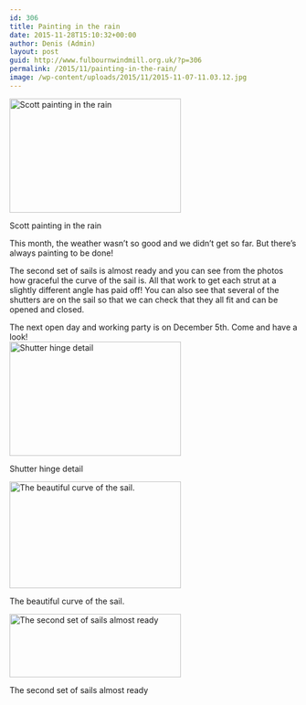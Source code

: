 ```yaml
---
id: 306
title: Painting in the rain
date: 2015-11-28T15:10:32+00:00
author: Denis (Admin)
layout: post
guid: http://www.fulbournwindmill.org.uk/?p=306
permalink: /2015/11/painting-in-the-rain/
image: /wp-content/uploads/2015/11/2015-11-07-11.03.12.jpg
---
```

<div id="attachment_310" style="max-width: 310px" class="wp-caption alignleft">
  <a href="http://www.fulbournwindmill.org.uk/wp-content/uploads/2015/11/2015-11-07-11.03.12.jpg"><img class="size-medium wp-image-310" src="http://www.fulbournwindmill.org.uk/wp-content/uploads/2015/11/2015-11-07-11.03.12-300x200.jpg" alt="Scott painting in the rain" width="300" height="200" srcset="http://www.fulbournwindmill.org.uk/wp-content/uploads/2015/11/2015-11-07-11.03.12-300x200.jpg 300w, http://www.fulbournwindmill.org.uk/wp-content/uploads/2015/11/2015-11-07-11.03.12-1024x683.jpg 1024w" sizes="(max-width: 300px) 100vw, 300px" /></a>
  
  <p class="wp-caption-text">
    Scott painting in the rain
  </p>
</div>

This month, the weather wasn&#8217;t so good and we didn&#8217;t get so far. But there&#8217;s always painting to be done!

The second set of sails is almost ready and you can see from the photos how graceful the curve of the sail is. All that work to get each strut at a slightly different angle has paid off! You can also see that several of the shutters are on the sail so that we can check that they all fit and can be opened and closed.

<!--more-->The next open day and working party is on December 5th. Come and have a look!

<div id="attachment_308" style="max-width: 310px" class="wp-caption alignleft">
  <a href="http://www.fulbournwindmill.org.uk/wp-content/uploads/2015/11/2015-11-07-11.04.07.jpg"><img class="size-medium wp-image-308" src="http://www.fulbournwindmill.org.uk/wp-content/uploads/2015/11/2015-11-07-11.04.07-300x200.jpg" alt="Shutter hinge detail" width="300" height="200" srcset="http://www.fulbournwindmill.org.uk/wp-content/uploads/2015/11/2015-11-07-11.04.07-300x200.jpg 300w, http://www.fulbournwindmill.org.uk/wp-content/uploads/2015/11/2015-11-07-11.04.07-1024x683.jpg 1024w" sizes="(max-width: 300px) 100vw, 300px" /></a>
  
  <p class="wp-caption-text">
    Shutter hinge detail
  </p>
</div>

<div id="attachment_309" style="max-width: 310px" class="wp-caption alignleft">
  <a href="http://www.fulbournwindmill.org.uk/wp-content/uploads/2015/11/2015-11-07-11.04.39.jpg"><img class="size-medium wp-image-309" src="http://www.fulbournwindmill.org.uk/wp-content/uploads/2015/11/2015-11-07-11.04.39-300x187.jpg" alt="The beautiful curve of the sail." width="300" height="187" srcset="http://www.fulbournwindmill.org.uk/wp-content/uploads/2015/11/2015-11-07-11.04.39-300x187.jpg 300w, http://www.fulbournwindmill.org.uk/wp-content/uploads/2015/11/2015-11-07-11.04.39-1024x638.jpg 1024w" sizes="(max-width: 300px) 100vw, 300px" /></a>
  
  <p class="wp-caption-text">
    The beautiful curve of the sail.
  </p>
</div>

<div id="attachment_311" style="max-width: 310px" class="wp-caption alignleft">
  <a href="http://www.fulbournwindmill.org.uk/wp-content/uploads/2015/11/2015-11-07-11.03.47.jpg"><img class="size-medium wp-image-311" src="http://www.fulbournwindmill.org.uk/wp-content/uploads/2015/11/2015-11-07-11.03.47-300x111.jpg" alt="The second set of sails almost ready" width="300" height="111" srcset="http://www.fulbournwindmill.org.uk/wp-content/uploads/2015/11/2015-11-07-11.03.47-300x111.jpg 300w, http://www.fulbournwindmill.org.uk/wp-content/uploads/2015/11/2015-11-07-11.03.47-1024x380.jpg 1024w" sizes="(max-width: 300px) 100vw, 300px" /></a>
  
  <p class="wp-caption-text">
    The second set of sails almost ready
  </p>
</div>